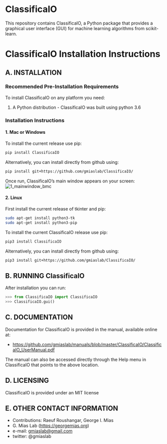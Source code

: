 # ClassificaIO
This repository contains ClassificaIO, a Python package that provides a graphical user interface (GUI) for machine learning algorithms from scikit-learn.

# ClassificaIO Installation Instructions
## A. INSTALLATION

### Recommended Pre-Installation Requirements
To install ClassificaIO on any platform you need:
1. A Python distribution - ClassificaIO was built using python 3.6

### Installation Instructions

#### 1. Mac or Windows
To install the current release use pip:

```bash
pip install ClassificaIO
```
Alternatively, you can install directly from github using:

```bash
pip install git+https://github.com/gmiaslab/ClassificaIO/
```

Once run, ClassificaIO’s main window appears on your screen: 
![1_mainwindow_bmc](https://user-images.githubusercontent.com/39611565/47616405-97b37100-da92-11e8-8165-11ea470d5950.jpg)

#### 2. Linux
First install the current release of tkinter and pip:

```bash
sudo apt-get install python3-tk
sudo apt-get install python3-pip
```

To install the current ClassificaIO release use pip:

```bash
pip3 install ClassificaIO
```
Alternatively, you can install directly from github using:

```bash
pip3 install git+https://github.com/gmiaslab/ClassificaIO/
```


## B. RUNNING ClassificaIO
After installation you can run:

```python
>>> from ClassificaIO import ClassificaIO
>>> ClassificaIO.gui()
```
## C. DOCUMENTATION
Documentation for ClassificaIO is provided in the manual, available online at:
* https://github.com/gmiaslab/manuals/blob/master/ClassificaIO/ClassificaIO_UserManual.pdf

The manual can also be accessed directly through the Help menu in ClassificaIO that points to the above location.

## D. LICENSING
ClassificaIO is provided under an MIT license

## E. OTHER CONTACT INFORMATION
* Contributions:
Raeuf Roushangar,
George I. Mias
* G. Mias Lab (https://georgemias.org)
* e-mail: gmiaslab@gmail.com
* twitter: @gmiaslab
